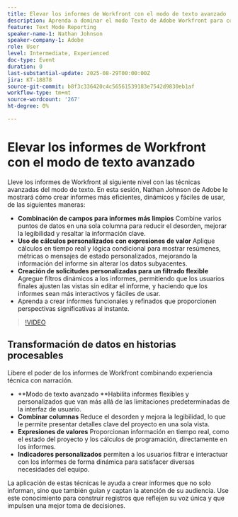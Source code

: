 ```yaml
---
title: Elevar los informes de Workfront con el modo de texto avanzado
description: Aprenda a dominar el modo Texto de Adobe Workfront para combinar columnas, crear expresiones de valor personalizadas y crear indicadores dinámicos para generar informes más inteligentes.
feature: Text Mode Reporting
speaker-name-1: Nathan Johnson
speaker-company-1: Adobe
role: User
level: Intermediate, Experienced
doc-type: Event
duration: 0
last-substantial-update: 2025-08-29T00:00:00Z
jira: KT-18878
source-git-commit: b8f3c336420c4c56561539183e7542d9830eb1af
workflow-type: tm+mt
source-wordcount: '267'
ht-degree: 0%

---
```



# Elevar los informes de Workfront con el modo de texto avanzado

Lleve los informes de Workfront al siguiente nivel con las técnicas avanzadas del modo de texto. En esta sesión, Nathan Johnson de Adobe le mostrará cómo crear informes más eficientes, dinámicos y fáciles de usar, de las siguientes maneras:

* **Combinación de campos para informes más limpios** Combine varios puntos de datos en una sola columna para reducir el desorden, mejorar la legibilidad y resaltar la información clave.
* **Uso de cálculos personalizados con expresiones de valor** Aplique cálculos en tiempo real y lógica condicional para mostrar resúmenes, métricas o mensajes de estado personalizados, mejorando la información del informe sin alterar los datos subyacentes.
* **Creación de solicitudes personalizadas para un filtrado flexible** Agregue filtros dinámicos a los informes, permitiendo que los usuarios finales ajusten las vistas sin editar el informe, y haciendo que los informes sean más interactivos y fáciles de usar.
* Aprenda a crear informes funcionales y refinados que proporcionen perspectivas significativas al instante.

>[!VIDEO](https://video.tv.adobe.com/v/3471498/?learn=on&enablevpops)

## Transformación de datos en historias procesables

Libere el poder de los informes de Workfront combinando experiencia técnica con narración.

* **Modo de texto avanzado **Habilita informes flexibles y personalizados que van más allá de las limitaciones predeterminadas de la interfaz de usuario.
* **Combinar columnas** Reduce el desorden y mejora la legibilidad, lo que le permite presentar detalles clave del proyecto en una sola vista.
* **Expresiones de valores** Proporcionan información en tiempo real, como el estado del proyecto y los cálculos de programación, directamente en los informes.
* **Indicadores personalizados** permiten a los usuarios filtrar e interactuar con los informes de forma dinámica para satisfacer diversas necesidades del equipo.

La aplicación de estas técnicas le ayuda a crear informes que no solo informan, sino que también guían y captan la atención de su audiencia. Use este conocimiento para construir registros que reflejen su voz única y que impulsen una mejor toma de decisiones.